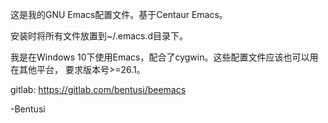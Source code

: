 这是我的GNU Emacs配置文件。基于Centaur Emacs。

安装时将所有文件放置到~/.emacs.d目录下。

我是在Windows 10下使用Emacs，配合了cygwin。这些配置文件应该也可以用在其他平台，
要求版本号>=26.1。

gitlab: https://gitlab.com/bentusi/beemacs

-Bentusi
